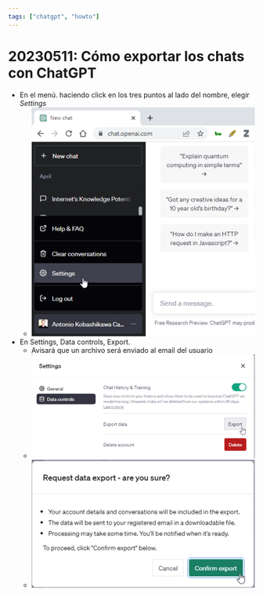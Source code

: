 ```yaml
---
tags: ["chatgpt", "howto"]
---
```


# 20230511: Cómo exportar los chats con ChatGPT

<TagLinks />

- En el menú. haciendo click en los tres puntos al lado del nombre, elegir *Settings*
	- ![](20230511-chatgpt-export.png)
- En Settings, Data controls, Export.
	- Avisará que un archivo será enviado al email del usuario
	- ![](20230511-chatgpt-export-1.png)
	- ![](20230511-chatgpt-export-2.png)